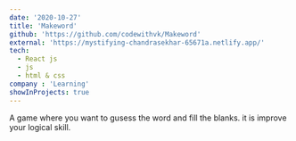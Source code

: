 ```yaml
---
date: '2020-10-27'
title: 'Makeword'
github: 'https://github.com/codewithvk/Makeword'
external: 'https://mystifying-chandrasekhar-65671a.netlify.app/'
tech:
  - React js
  - js
  - html & css
company : 'Learning'
showInProjects: true
---
```


A game where you want to gusess the word and fill the blanks. it is improve your logical skill.
